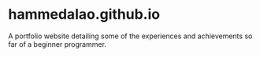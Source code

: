 # hammedalao.github.io
A portfolio website detailing some of the experiences and achievements so far of a beginner programmer.
